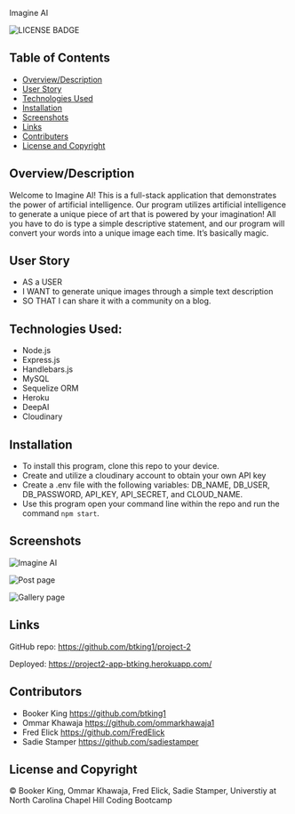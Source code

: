 Imagine AI

![LICENSE BADGE](https://img.shields.io/badge/license-MIT-brightgreen?style=for-the-badge)

## Table of Contents

* [Overview/Description](#oveview/description)
* [User Story](#user-story)
* [Technologies Used](#technologies-used)
* [Installation](#installation)
* [Screenshots](#screenshots)
* [Links](#links)
* [Contributers](#contributors)
* [License and Copyright](#license-and-copyright)

## Overview/Description

Welcome to Imagine AI! This is a full-stack application that demonstrates the power of artificial intelligence. Our program utilizes artificial intelligence to generate a unique piece of art that is powered by your imagination! All you have to do is type a simple descriptive statement, and our program will convert your words into a unique image each time. It’s basically magic.

## User Story

* AS a USER
* I WANT to generate unique images through a simple text description 
* SO THAT I can share it with a community on a blog.

## Technologies Used:

* Node.js
* Express.js
* Handlebars.js
* MySQL
* Sequelize ORM
* Heroku
* DeepAI
* Cloudinary

## Installation

* To install this program, clone this repo to your device.
* Create and utilize a cloudinary account to obtain your own API key
* Create a .env file with the following variables: DB_NAME, DB_USER, DB_PASSWORD, API_KEY, API_SECRET, and CLOUD_NAME.
* Use this program open your command line within the repo and run the command `npm start`.

## Screenshots

![Imagine AI](https://user-images.githubusercontent.com/79770445/182060279-468ec99b-9ea7-4222-ae97-cf6615670c84.jpg)

![Post page](https://user-images.githubusercontent.com/79770445/182060306-1740bb83-e5be-4d71-a254-0effaa2bef4f.jpg)

![Gallery page](https://user-images.githubusercontent.com/79770445/182060316-e4b7692c-a7ea-4d10-986d-27073e44f4be.jpg)

## Links

GitHub repo: https://github.com/btking1/project-2

Deployed: https://project2-app-btking.herokuapp.com/

## Contributors
- Booker King https://github.com/btking1
- Ommar Khawaja https://github.com/ommarkhawaja1
- Fred Elick https://github.com/FredElick
- Sadie Stamper https://github.com/sadiestamper

## License and Copyright
© Booker King, Ommar Khawaja, Fred Elick, Sadie Stamper, Universtiy at North Carolina Chapel Hill Coding Bootcamp 

